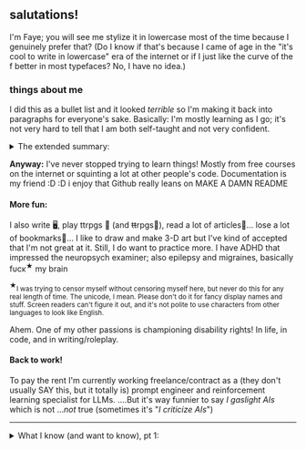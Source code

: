 ## salutations!

I'm Faye; you will see me stylize it in lowercase most of the time because I genuinely prefer that? (Do I know if that's because I came of age in the "it's cool to write in lowercase" era of the internet or if I just like the curve of the f better in most typefaces? No, I have no idea.) 

### things about me 
I did this as a bullet list and it looked *terrible* so I'm making it back into paragraphs for everyone's sake. 
Basically: I'm mostly learning as I go; it's not very hard to tell that I am both self-taught and not very confident. 

<details><summary>The extended summary:</summary> 
I figured out from a few specific projects and an internship, after nearly an entire English major, that I really loved graphic and web design. What you'd call UI or frontend now, but at the time *mumblemumbleaughts* required knowing allll the things. 

I tried, not very successfully, to take a course in web design to 180 that problem. I was neither in a good place at 20 and feeling lost, or the most motivated to do it while also finishing school; it **did not** get me a fantastic new frontend freelancing career. It **did** get me some useful skills and a "free" iMac which lasted like a decade and honestly, worth it. (Esp bc it was right before they came out with the totally un-upgradable BS they have now. I have since fully transitioned back to Windows, and also, worth it. Or rather, I kinda hate Microsoft too, but building your own PC is way superior to whatever the hell you can do with Apple's planned obsolescence, and they know it's the operating system and apps people want, so they make dual booting a pain in the ass. /rant) 
</details>

**Anyway:** I've never stopped trying to learn things! Mostly from free courses on the internet or squinting a lot at other people's code. Documentation is my friend :D :D i enjoy that Github really leans on MAKE A DAMN README

#### More fun: 
I also write 🖥, play ttrpgs 🎲 (and ~~tt~~rpgs📄), read a lot of articles📰... lose a lot of bookmarks📌...
I like to draw and make 3-D art but I've kind of accepted that I'm not great at it. Still, I do want to practice more.
I have ADHD that impressed the neuropsych examiner; also epilepsy and migraines, basically fυсκ<sup>★</sup> my brain

<sup>★</sup><small>I was trying to censor myself without censoring myself here, but never do this for any real length of time.
The unicode, I mean. Please don't do it for fancy display names and stuff. Screen readers can't figure it out, and it's not polite to use characters from other languages to look like English.</small>

Ahem. One of my other passions is championing disability rights! In life, in code, and in writing/roleplay. 

#### Back to work! 
To pay the rent I'm currently working freelance/contract as a (they don't usually SAY this, but it totally is) prompt engineer and reinforcement learning specialist for LLMs. 
....But it's way funnier to say *I gaslight AIs* which is not ...*not* true (sometimes it's "*I criticize AIs*")      

--- 

<details>
<summary>What I know (and want to know), pt 1:</summary> 

### languages  
#### markups  
- Markdown ✔ (esp the Obsidian flavor, but I use it for my job, too, so)    
- HTML and XHTML: ✔     
	- legitimate question: does anyone even *use* XHTML? I remember when I was first learning web design the course instructor was very *this is the future* yeah nah     
- Wikitext of various flavors ✔     
- CSS ❓    
	- let's call this "four years of high school spanish" fluency: can read, can write \[make adjustments], speaking \[eg writing from scratch] ... not so much    
	- I'm currently trying to learn this more fluently     
- JSON ⁉    
	- I can and have edited a JSON file, situationally, without screwing it up??? (work. customer service!)
 	- i think this is the "where's the bathroom / i speak english" level of dropped-in immersion    
  
#### programming  

- SQL ✔ just basics, but i have a shiny certificate and all that  
	- my household got into an es-cue-ell vs sequel argument (I say S Q L) before I even knew that was a thing and then we hit Wikipedia  
	- I enjoy the reason it's historically referred to as "Sequel". I still say SQL.     
		- So how do *you* say it?  
- Python 📚 currently learning  
- nothing else well. JavaScript's my next one to *study*.  
	- Tho technically since I'm using the Obsidian Dataview plugin, and some others, I'm getting a crashcourse in Javascript here and there      
	- (and also DQL and whatever other -QLs people choose to use; plus some Handlebar/Moustache/etc.  
		- SQL made adapting to queries pretty easy: do recommend)  

#### uh, spoken?  
- (in which I'm being silly)   
- ASL 📚 currently learning
	- and would love love love anyone to sign with!   
- English ✔ born into this bizarre language  
- Spanish ❓ in the exact way mentioned above  
	- somehow, I managed to translate *Don Quixote* into English in HS but can't have a fluent conversation?!  
	- I can eavesdrop pretty accurately though so maybe it's just confidence  
- French ❓ more recently studied and therefore slightly better pronounced, but with a smaller vocabulary  
	- I would really like to master French tbh
 	- weird but true: if you have trouble with your Rs in English as a little kid, maybe you will do better with French Rs: I do!
- Welsh  ⁉
	- keep trying to learn it, I love it, I love the history, have never committed well enough.
 	- this is not a romance language. OR a germanic language. and that's beautiful but DAMN.   
- German ❌  
	- ...tbf I retained a great grasp on the *theory* of German, but I doubt I could remember much vocab.  
		- if you are seriously depressed, have weirdly escalating epilepsy, and undiagnosed (not that I ...knew) ADHD: take a year off  
- not a spoken language but I'm also learning Morse Code! for funsies! will probably *never* master that one  
- I can read music fluently??   
</details>
